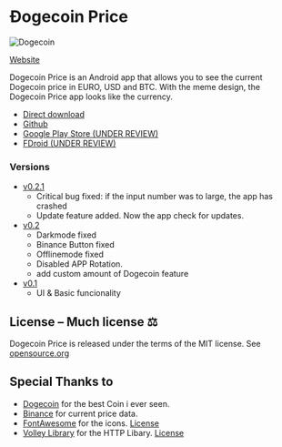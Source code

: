 # Ðogecoin Price

![Dogecoin](https://static.tumblr.com/ppdj5y9/Ae9mxmxtp/300coin.png)

[Website](https://dogecoin.schapeit.com)

Dogecoin Price is an Android app that allows you to see the current Dogecoin price in EURO, USD and BTC. With the meme design, the Dogecoin Price app looks like the currency.
- [Direct download](https://dogecoin.schapeit.com/dogecoin-price.apk)
- [Github](https://github.com/D3nn7/Dogecoin-Price-Android/releases/)
- [Google Play Store (UNDER REVIEW)](#)
- [FDroid (UNDER REVIEW)](#)

### Versions

- [v0.2.1](https://github.com/D3nn7/Dogecoin-Price-Android/releases/tag/v0.2.1)
  - Critical bug fixed: if the input number was to large, the app has crashed
  - Update feature added. Now the app check for updates.
- [v0.2](https://github.com/D3nn7/Dogecoin-Price-Android/releases/tag/v0.2)
  - Darkmode fixed
  - Binance Button fixed
  - Offlinemode fixed
  - Disabled APP Rotation.
  - add custom amount of Dogecoin feature
- [v0.1](https://github.com/D3nn7/Dogecoin-Price-Android/releases/tag/v0.1)
  - UI & Basic funcionality

## License – Much license ⚖️
Dogecoin Price is released under the terms of the MIT license. See
[opensource.org](https://opensource.org/licenses/MIT)

## Special Thanks to️
- [Dogecoin](https://dogecoin.com) for the best Coin i ever seen.
- [Binance](https://binance.com) for current price data.
- [FontAwesome](https://fontawesome.com) for the icons. [License](https://fontawesome.com/license)
- [Volley Library](https://github.com/google/volley) for the HTTP Libary. [License](https://github.com/google/volley/blob/master/LICENSE)
